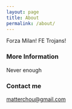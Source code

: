```yaml
---
layout: page
title: About
permalink: /about/
---
```


Forza Milan! FE Trojans!

### More Information

Never enough

### Contact me

[matterchou@gmail.com](mailto:matterchou@gmail.com)